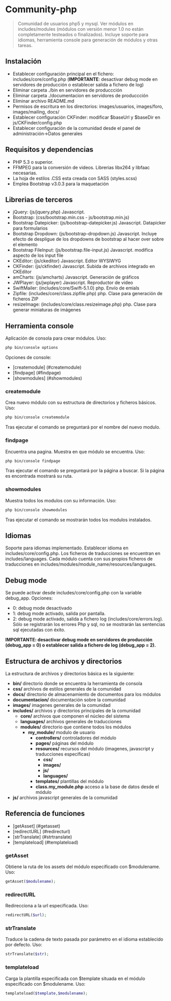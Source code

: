 # Community-php 
> Comunidad de usuarios php5 y mysql. Ver módulos en includes/modules (módulos con versión menor 1.0 no están completamente testeados o finalizados). Incluye soporte para idiomas, herramienta console para generación de módulos y otras tareas.

## Instalación
- Establecer configuración principal en el fichero: includes/core/config.php (<b>IMPORTANTE</b>: desactivar debug mode en servidores de producción o establecer salida a fichero de log)
- Eliminar carpeta ./bin en servidores de produccción
- Eliminar carpeta ./documentacion en servidores de produccción
- Eliminar archivo README.md
- Permisos de escritura en los directorios: images/usuarios, images/foro, images/mailing, docs/
- Establecer configuración CKFinder: modificar $baseUrl y $baseDir en js/CKFinder/config.php
- Establecer configuración de la comunidad desde el panel de administración->Datos generales


## Requisitos y dependencias
- PHP 5.3 o superior.
- FFMPEG para la conversión de videos. Librerias libx264 y libfaac necesarias.
- La hoja de estilos .CSS esta creada con SASS (styles.scss)
- Emplea Bootstrap v3.0.3 para la maquetación


## Librerias de terceros 
- jQuery: (js/jquery.php) Javascript.
- Bootstrap: (css/bootstrap.min.css - js/bootstrap.min.js)
- Bootstrap Datepicker: (js/bootstrap-datepicker.js) Javascript. Datapicker para formularios
- Bootstrap Dropdown: (js/bootstrap-dropdown.js) Javascript. Incluye efecto de despligue de los dropdowns de bootstrap al hacer over sobre el elemento
- Bootstrap FileInput: (js/bootstrap.file-input.js) Javascript. modifica aspecto de los input file
- CKEditor: (js/ckeditor) Javascript. Editor WYSIWYG
- CKFinder: (js/ckfinder) Javascript. Subida de archivos integrado en CKEditor
- amCharts: (js/amcharts) Javascript. Generación de gráficos
- JWPlayer: (js/jwplayer) Javascript. Reproductor de video
- SwiftMailer: (includes/core/Swift-5.1.0) php. Envío de emials
- Zipfile: (includes/core/class.zipfile.php) php. Clase para generación de ficheros ZIP
- resizeImage: (includes/core/class.resizeimage.php) php. Clase para generar miniaturas de imágenes

## Herramienta console 
Aplicación de consola para crear módulos. Uso: 
```bash 
php bin/console options
```
Opciones de console:

* [createmodule] (#createmodule)
* [findpage] (#findpage)
* [showmodules] (#showmodules)

### createmodule
Crea nuevo módulo con su estructura de directorios y ficheros básicos. Uso: 
```bash 
php bin/console createmodule
```
Tras ejecutar el comando se preguntará por el nombre del nuevo modulo.

### findpage
Encuentra una pagina. Muestra en que módulo se encuentra. Uso: 
```bash 
php bin/console findpage
```
Tras ejecutar el comando se preguntará por la página a buscar. Si la página es encontrada mostrará su ruta.

### showmodules
Muestra todos los modulos con su información. Uso: 
```bash 
php bin/console showmodules
```
Tras ejecutar el comando se mostrarán todos los modulos instalados.

## Idiomas
Soporte para idiomas implementado. Establecer idioma en includes/core/config.php. Los ficheros de traducciones se encuentran en includes/languages. Cada módulo cuenta con sus propios ficheros de traducciones en includes/modules/module_name/resources/languages.

## Debug mode
Se puede activar desde includes/core/config.php con la variable debug_app. Opciones:
- 0: debug mode desactivado
- 1: debug mode activado, salida por pantalla.
- 2: debug mode activado, salida a fichero log (includes/core/errors.log). Sólo se registrarán los errores Php y sql, no se mostrarán las sentencias sql ejecutadas con éxito.

**IMPORTANTE: desactivar debug mode en servidores de producción (debug_app = 0) o establecer salida a fichero de log (debug_app = 2).**


## Estructura de archivos y directorios
La estructura de archivos y directorios básica es la siguiente:

- <b>bin/</b> directorio donde se encuentra la herramienta de consola<br />
- <b>css/</b> archivos de estilos generales de la comunidad<br />
- <b>docs/</b> directorio de almacenamiento de documentos para los módulos<br />
- <b>documentacion/</b> documentación sobre la comunidad<br />
- <b>images/</b> imagenes generales de la comunidad<br />
- <b>includes/</b> archivos y directorios principales de la comunidad<br />
	- <b>core/</b> archivos que componen el núcleo del sistema<br />
	- <b>languages/</b> archivos generales de traducciones <br />
	- <b>modules/</b> directorio que contiene todos los módulos<br />
		- <b>my_module/</b> modulo de usuario
			- <b>controllers/</b> controladores del módulo<br />
			- <b>pages/</b> páginas del módulo<br />
			- <b>resources/</b> recursos del módulo (imagenes, javascript y traducciones específicas)<br />
				- <b>css/</b>
				- <b>images/</b>
				- <b>js/</b>
				- <b>languages/</b>
			- <b>templates/</b> plantillas del módulo<br />
			- <b>class.my_module.php</b> acceso a la base de datos desde el módulo<br /> 
- <b>js/</b> archivos javascript generales de la comunidad

## Referencia de funciones

* [getAsset] (#getasset)
* [redirectURL] (#redirecturl)
* [strTranslate] (#strtranslate)
* [templateload] (#templateload)

### getAsset
Obtiene la ruta de los assets del módulo especificado con $modulename. Uso: 
```php 
getAsset($modulename);
```

### redirectURL
Redirecciona a la url especificada. Uso: 
```php 
redirectURL($url);
```

### strTranslate
Traduce la cadena de texto pasada por parámetro en el idioma establecido por defecto. Uso: 
```php 
strTranslate($str);
```

### templateload
Carga la plantilla especificada con $template situada en el módulo especificado con $modulename. Uso: 
```php 
templateload($template,$modulename);
```